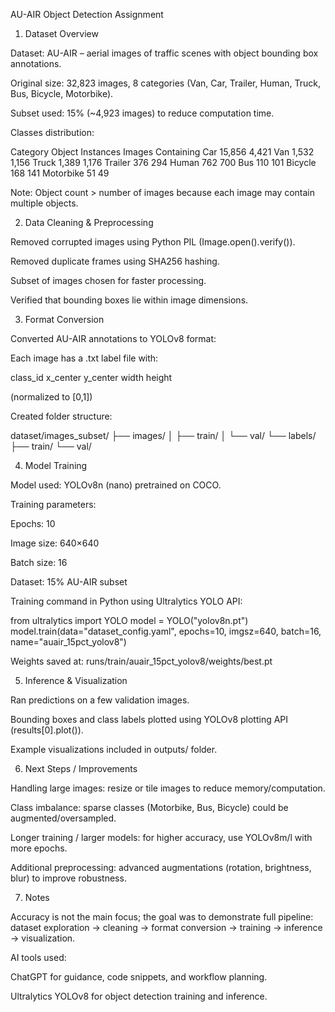 AU-AIR Object Detection Assignment
1. Dataset Overview

Dataset: AU-AIR
 – aerial images of traffic scenes with object bounding box annotations.

Original size: 32,823 images, 8 categories (Van, Car, Trailer, Human, Truck, Bus, Bicycle, Motorbike).

Subset used: 15% (~4,923 images) to reduce computation time.

Classes distribution:

Category	Object Instances	Images Containing
Car	15,856	4,421
Van	1,532	1,156
Truck	1,389	1,176
Trailer	376	294
Human	762	700
Bus	110	101
Bicycle	168	141
Motorbike	51	49

Note: Object count > number of images because each image may contain multiple objects.

2. Data Cleaning & Preprocessing

Removed corrupted images using Python PIL (Image.open().verify()).

Removed duplicate frames using SHA256 hashing.

Subset of images chosen for faster processing.

Verified that bounding boxes lie within image dimensions.

3. Format Conversion

Converted AU-AIR annotations to YOLOv8 format:

Each image has a .txt label file with:

class_id x_center y_center width height


(normalized to [0,1])

Created folder structure:

dataset/images_subset/
 ├── images/
 │    ├── train/
 │    └── val/
 └── labels/
      ├── train/
      └── val/

4. Model Training

Model used: YOLOv8n (nano) pretrained on COCO.

Training parameters:

Epochs: 10

Image size: 640×640

Batch size: 16

Dataset: 15% AU-AIR subset

Training command in Python using Ultralytics YOLO API:

from ultralytics import YOLO
model = YOLO("yolov8n.pt")
model.train(data="dataset_config.yaml", epochs=10, imgsz=640, batch=16, name="auair_15pct_yolov8")


Weights saved at: runs/train/auair_15pct_yolov8/weights/best.pt

5. Inference & Visualization

Ran predictions on a few validation images.

Bounding boxes and class labels plotted using YOLOv8 plotting API (results[0].plot()).

Example visualizations included in outputs/ folder.

6. Next Steps / Improvements

Handling large images: resize or tile images to reduce memory/computation.

Class imbalance: sparse classes (Motorbike, Bus, Bicycle) could be augmented/oversampled.

Longer training / larger models: for higher accuracy, use YOLOv8m/l with more epochs.

Additional preprocessing: advanced augmentations (rotation, brightness, blur) to improve robustness.

7. Notes

Accuracy is not the main focus; the goal was to demonstrate full pipeline: dataset exploration → cleaning → format conversion → training → inference → visualization.

AI tools used:

ChatGPT for guidance, code snippets, and workflow planning.

Ultralytics YOLOv8 for object detection training and inference.